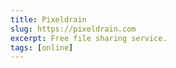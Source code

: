 ```yaml
---
title: Pixeldrain
slug: https://pixeldrain.com
excerpt: Free file sharing service.
tags: [online]
---
```

